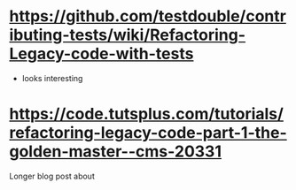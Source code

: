 # https://github.com/testdouble/contributing-tests/wiki/Refactoring-Legacy-code-with-tests
- looks interesting

# https://code.tutsplus.com/tutorials/refactoring-legacy-code-part-1-the-golden-master--cms-20331
Longer blog post about 